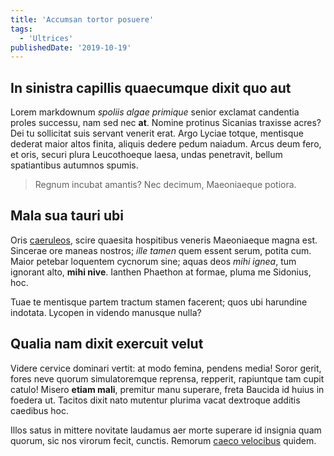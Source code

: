 ```yaml
---
title: 'Accumsan tortor posuere'
tags:
  - 'Ultrices'
publishedDate: '2019-10-19'
---
```


## In sinistra capillis quaecumque dixit quo aut

Lorem markdownum _spoliis algae primique_ senior exclamat candentia proles
successu, nam sed nec **at**. Nomine protinus Sicanias traxisse acres? Dei tu
sollicitat suis servant venerit erat. Argo Lyciae totque, mentisque dederat
maior altos finita, aliquis dedere pedum naiadum. Arcus deum fero, et oris,
securi plura Leucothoeque laesa, undas penetravit, bellum spatiantibus autumnos
spumis.

> Regnum incubat amantis? Nec decimum, Maeoniaeque potiora.

## Mala sua tauri ubi

Oris [caeruleos](http://illidicimus.net/aegea-valens), scire quaesita hospitibus
veneris Maeoniaeque magna est. Sincerae ore maneas nostros; _ille tamen_ quem
essent serum, potita cum. Maior petebar loquentem cycnorum sine; aquas deos
_mihi ignea_, tum ignorant alto, **mihi nive**. Ianthen Phaethon at formae,
pluma me Sidonius, hoc.

Tuae te mentisque partem tractum stamen facerent; quos ubi harundine indotata.
Lycopen in videndo manusque nulla?

## Qualia nam dixit exercuit velut

Videre cervice dominari vertit: at modo femina, pendens media! Soror gerit,
fores neve quorum simulatoremque reprensa, repperit, rapiuntque tam cupit
catulo! Misero **etiam mali**, premitur manu superare, freta Baucida id huius in
foedera ut. Tacitos dixit nato mutentur plurima vacat dextroque additis caedibus
hoc.

Illos satus in mittere novitate laudamus aer morte superare id insignia quam
quorum, sic nos virorum fecit, cunctis. Remorum [caeco
velocibus](http://www.vastoalta.org/) quidem.

